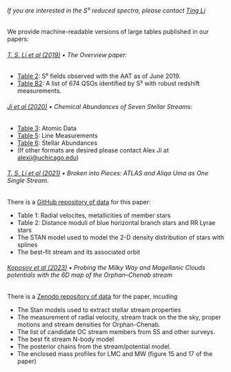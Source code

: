 

###### If you are interested in the S⁵ reduced spectra, please contact [Ting Li](mailto:ting.li@astro.utoronto.ca)

We provide machine-readable versions of large tables published in our papers:<br/>

###### [T. S. Li et al (2019)](https://doi.org/10.1093/mnras/stz2731) • The Overview paper:
  * [Table 2](tables/li+2019_table_2_fields.csv): S⁵ fields observed with the AAT as of June 2019.
  * [Table B2](tables/li+2019_table_b2_qso.csv): A list of 674 QSOs identified by S⁵ with robust redshift measurements.

###### [Ji et al (2020)](https://doi.org/10.3847/1538-3881/abacb6) • Chemical Abundances of Seven Stellar Streams:
  * [Table 3](tables/ajabacb6t3_mrt.txt): Atomic Data
  * [Table 5](tables/ajabacb6t5_mrt.txt): Line Measurements
  * [Table 6](tables/ajabacb6t6_mrt.txt): Stellar Abundances
  * (If other formats are desired please contact Alex Ji at alexji@uchicago.edu)
  
###### [T. S. Li et al (2021)](https://doi.org/10.3847/1538-4357/abeb18) • Broken into Pieces: ATLAS and Aliqa Uma as One Single Stream.
There is a [GitHub repository of data](https://github.com/s5collab/ATLAS_AliqaUma) for this paper:
  * Table 1: Radial velocites, metallicities of member stars
  * Table 2: Distance moduli of blue horizontal branch stars and RR Lyrae stars
  * The STAN model used to model the 2-D density distribution of stars with splines
  * The best-fit stream and its associated orbit

###### [Koposov et al (2023)](https://doi.org/10.1093/mnras/stad551)  • Probing the Milky Way and Magellanic Clouds potentials with the 6D map of the Orphan–Chenab stream
There is a [Zenodo repository of data](https://zenodo.org/records/7644540) for the paper, incuding
   * The Stan models used to extract stellar stream properties
   * The measurement of radial velocity, stream track on the the sky, proper motions and stream densities for Orphan-Chenab.
   * The list of candidate OC stream members from S5 and other surveys. 
   * The best fit stream N-body model
   * The posterior chains from the stream/potential model.
   * The enclosed mass profiles for LMC and MW (figure 15 and 17 of the paper)


      
